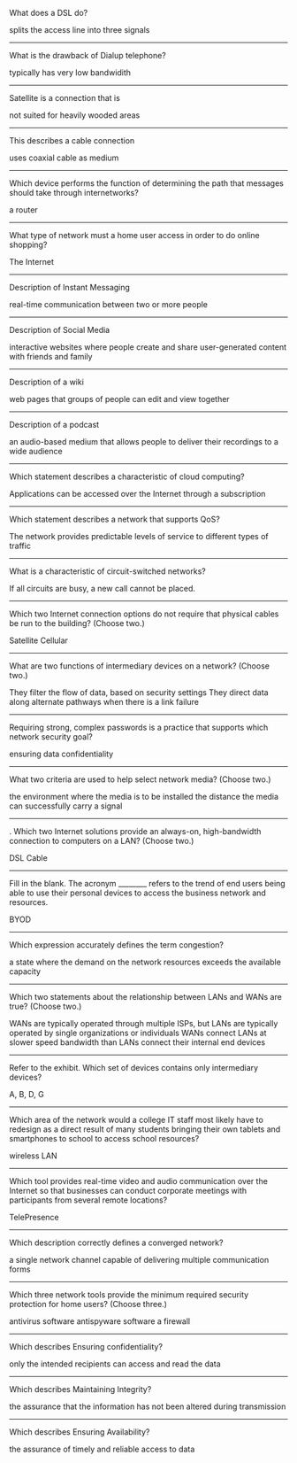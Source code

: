 What does a DSL do?

splits the access line into three signals 

--------------------------------------------------------------------------------
What is the drawback of Dialup telephone?

typically has very low bandwidith 

--------------------------------------------------------------------------------
Satellite is a connection that is

not suited for heavily wooded areas 

--------------------------------------------------------------------------------
This describes a cable connection

uses coaxial cable as medium 

--------------------------------------------------------------------------------
Which device performs the function of determining the path that messages should take through internetworks?

 a router 

--------------------------------------------------------------------------------
What type of network must a home user access in order to do online shopping?

The Internet 

--------------------------------------------------------------------------------
Description of Instant Messaging

real-time communication between two or more people 

--------------------------------------------------------------------------------
Description of Social Media

interactive websites where people create and share user-generated content with friends and family 

--------------------------------------------------------------------------------
Description of a wiki

web pages that groups of people can edit and view together 

--------------------------------------------------------------------------------
Description of a podcast

an audio-based medium that allows people to deliver their recordings to a wide audience 

--------------------------------------------------------------------------------
Which statement describes a characteristic of cloud computing?

Applications can be accessed over the Internet through a subscription 

--------------------------------------------------------------------------------
Which statement describes a network that supports QoS?

The network provides predictable levels of service to different types of traffic 

--------------------------------------------------------------------------------
What is a characteristic of circuit-switched networks?

If all circuits are busy, a new call cannot be placed. 

--------------------------------------------------------------------------------
Which two Internet connection options do not require that physical cables be run to the building? (Choose two.)

Satellite 
Cellular 

--------------------------------------------------------------------------------
What are two functions of intermediary devices on a network? (Choose two.)

They filter the flow of data, based on security settings 
They direct data along alternate pathways when there is a link failure 

--------------------------------------------------------------------------------
Requiring strong, complex passwords is a practice that supports which network security goal?

ensuring data confidentiality 

--------------------------------------------------------------------------------
What two criteria are used to help select network media? (Choose two.)

the environment where the media is to be installed 
the distance the media can successfully carry a signal 

--------------------------------------------------------------------------------
. Which two Internet solutions provide an always-on, high-bandwidth connection to computers on a LAN? (Choose two.)

DSL 
Cable 

--------------------------------------------------------------------------------
Fill in the blank. The acronym ________ refers to the trend of end users being able to use their personal devices to access the business network and resources.

BYOD 

--------------------------------------------------------------------------------
Which expression accurately defines the term congestion?

a state where the demand on the network resources exceeds the available capacity 

--------------------------------------------------------------------------------
Which two statements about the relationship between LANs and WANs are true? (Choose two.)

WANs are typically operated through multiple ISPs, but LANs are typically operated by single organizations or individuals 
WANs connect LANs at slower speed bandwidth than LANs connect their internal end devices 

--------------------------------------------------------------------------------
Refer to the exhibit. Which set of devices contains only intermediary devices?

A, B, D, G 

--------------------------------------------------------------------------------
Which area of the network would a college IT staff most likely have to redesign as a direct result of many students bringing their own tablets and smartphones to school to access school resources?

wireless LAN 

--------------------------------------------------------------------------------
Which tool provides real-time video and audio communication over the Internet so that businesses can conduct corporate meetings with participants from several remote locations?

TelePresence 

--------------------------------------------------------------------------------
Which description correctly defines a converged network?

a single network channel capable of delivering multiple communication forms 

--------------------------------------------------------------------------------
Which three network tools provide the minimum required security protection for home users? (Choose three.)

antivirus software 
antispyware software 
a firewall 

--------------------------------------------------------------------------------
Which describes Ensuring confidentiality?

only the intended recipients can access and read the data 

--------------------------------------------------------------------------------
Which describes Maintaining Integrity?

the assurance that the information has not been altered during transmission 

--------------------------------------------------------------------------------
Which describes Ensuring Availability?

the assurance of timely and reliable access to data 
